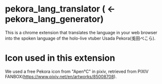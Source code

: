 # pekora_lang_translator ( ← pekora_lang_generator)

This is a chrome extension that translates the language in your web browser into the spoken language of the holo-live vtuber Usada Pekora(兎田ぺこら).


# Icon used in this extension

We used a free Pekora icon from "Apen°C" in pixiv, retrieved from PIXIV FANBOX(https://www.pixiv.net/en/artworks/85008708).
